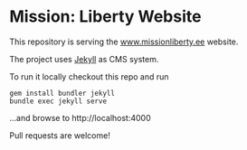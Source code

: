 # Mission: Liberty Website
This repository is serving the www.missionliberty.ee website.

The project uses [Jekyll](https://jekyllrb.com/) as CMS system.

To run it locally checkout this repo and run
```
gem install bundler jekyll
bundle exec jekyll serve
```
...and browse to http://localhost:4000



Pull requests are welcome!